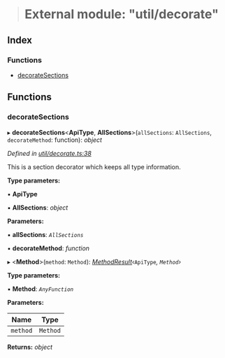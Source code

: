 > # External module: "util/decorate"

## Index

### Functions

* [decorateSections](_util_decorate_.md#decoratesections)

## Functions

###  decorateSections

▸ **decorateSections**<**ApiType**, **AllSections**>(`allSections`: `AllSections`, `decorateMethod`: function): *object*

*Defined in [util/decorate.ts:38](https://github.com/polkadot-js/api/blob/66ab3ac/packages/api/src/util/decorate.ts#L38)*

This is a section decorator which keeps all type information.

**Type parameters:**

▪ **ApiType**

▪ **AllSections**: *object*

**Parameters:**

▪ **allSections**: *`AllSections`*

▪ **decorateMethod**: *function*

▸ <**Method**>(`method`: `Method`): *[MethodResult](_types_.md#methodresult)‹*`ApiType`*, *`Method`*›*

**Type parameters:**

▪ **Method**: *`AnyFunction`*

**Parameters:**

Name | Type |
------ | ------ |
`method` | `Method` |

**Returns:** *object*
